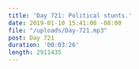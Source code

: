 ```yaml
---
title: 'Day 721: Political stunts.'
date: 2019-01-10 15:41:00 -08:00
file: "/uploads/Day-721.mp3"
post: Day 721
duration: '00:03:26'
length: 2911435
---
```


